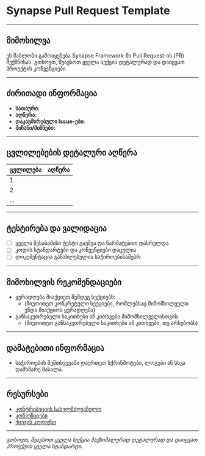 # Synapse Pull Request Template

---

## მიმოხილვა

ეს შაბლონი გამოიყენება Synapse Framework-ში Pull Request-ის (PR) შექმნისას. გთხოვთ, შეავსოთ ყველა სექცია დეტალურად და დაიცვათ პროექტის კონვენციები.

---

## ძირითადი ინფორმაცია

- **სათაური:**
- **აღწერა:**
- **დაკავშირებული Issue-ები:**
- **მიზანი/მიზნები:**

---

## ცვლილებების დეტალური აღწერა

| ცვლილება | აღწერა |
|----------|--------|
| 1        |        |
| 2        |        |
| ...      |        |

---

## ტესტირება და ვალიდაცია

- [ ] ყველა შესაბამისი ტესტი გაეშვა და წარმატებით დასრულდა
- [ ] კოდის სტანდარტები და კონვენციები დაცულია
- [ ] დოკუმენტაცია განახლებულია საჭიროებისამებრ

---

## მიმოხილვის რეკომენდაციები

- ყურადღება მიაქციეთ შემდეგ სექციებს:
  - (მიუთითეთ კონკრეტული სექციები, რომლებსაც მიმომხილველი უნდა მიაქციოს ყურადღება)
- განსაკუთრებული საკითხები ან კითხვები მიმომხილველისთვის:
  - (მიუთითეთ განსაკუთრებული საკითხები ან კითხვები, თუ არსებობს)

---

## დამატებითი ინფორმაცია

- საჭიროების შემთხვევაში დაურთეთ სქრინშოტები, ლოგები ან სხვა დამხმარე მასალა.

---

## რესურსები

- [კონტრიბუციის სახელმძღვანელო](contributing_guide.md)
- [კონვენციები](../convention/convention_index.md)
- [ქცევის კოდექსი](code_of_conduct.md)

---

_გთხოვთ, შეავსოთ ყველა სექცია მაქსიმალურად დეტალურად და დაიცვათ პროექტის ყველა სტანდარტი._
